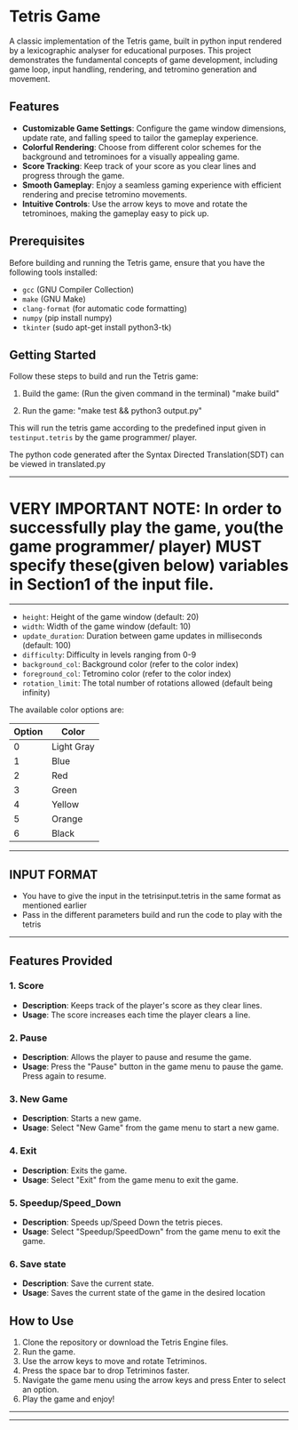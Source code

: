 # Tetris Game

A classic implementation of the Tetris game, built in python input rendered by a lexicographic analyser  for educational purposes. This project demonstrates the fundamental concepts of game development, including game loop, input handling, rendering, and tetromino generation and movement.

## Features

- **Customizable Game Settings**: Configure the game window dimensions, update rate, and falling speed to tailor the gameplay experience.
- **Colorful Rendering**: Choose from different color schemes for the background and tetrominoes for a visually appealing game.
- **Score Tracking**: Keep track of your score as you clear lines and progress through the game.
- **Smooth Gameplay**: Enjoy a seamless gaming experience with efficient rendering and precise tetromino movements.
- **Intuitive Controls**: Use the arrow keys to move and rotate the tetrominoes, making the gameplay easy to pick up.

## Prerequisites

Before building and running the Tetris game, ensure that you have the following tools installed:

- `gcc` (GNU Compiler Collection)
- `make` (GNU Make)
- `clang-format` (for automatic code formatting)
- `numpy` (pip install numpy)
- `tkinter` (sudo apt-get install python3-tk)

## Getting Started

Follow these steps to build and run the Tetris game:

1. Build the game: (Run the given command in the terminal)
"make build"

2. Run the game:
"make test && python3 output.py" 

This will run the tetris game according to the predefined input given in `testinput.tetris` by the game programmer/ player.

The python code generated after the Syntax Directed Translation(SDT) can be viewed in translated.py

-------------------------------------------------------------------------------------------------------------------------------------------------------------
# VERY IMPORTANT NOTE: In order to successfully play the game, you(the game programmer/ player) MUST specify these(given below) variables in Section1 of the input file.
-------------------------------------------------------------------------------------------------------------------------------------------------------------

- `height`: Height of the game window (default: 20)
- `width`: Width of the game window (default: 10)
- `update_duration`: Duration between game updates in milliseconds (default: 100)
- `difficulty`: Difficulty in levels ranging from 0-9
- `background_col`: Background color (refer to the color index)
- `foreground_col`: Tetromino color  (refer to the color index)
- `rotation_limit`: The total number of rotations allowed (default being infinity)

The available color options are:

| Option | Color            |
|--------|------------------|
| 0      | Light Gray       |
| 1      | Blue             |
| 2      | Red              |
| 3      | Green            |
| 4      | Yellow           |
| 5      | Orange           |
| 6      | Black            |

-------------------------------------------------------------------------------------------------------------------------------------------------------------
## INPUT FORMAT
  - You have to give the input in the tetrisinput.tetris in the same format as mentioned earlier
  - Pass in the different parameters build and run the code to play with the tetris
-------------------------------------------------------------------------------------------------------------------------------------------------------------
## Features Provided
### 1. Score

- **Description**: Keeps track of the player's score as they clear lines.
- **Usage**: The score increases each time the player clears a line.

### 2. Pause

- **Description**: Allows the player to pause and resume the game.
- **Usage**: Press the "Pause" button in the game menu to pause the game. Press again to resume.

### 3. New Game

- **Description**: Starts a new game.
- **Usage**: Select "New Game" from the game menu to start a new game.

### 4. Exit

- **Description**: Exits the game.
- **Usage**: Select "Exit" from the game menu to exit the game.

### 5. Speedup/Speed_Down

- **Description**: Speeds up/Speed Down the tetris pieces.
- **Usage**: Select "Speedup/SpeedDown" from the game menu to exit the game.

### 6. Save state

- **Description**: Save the current state.
- **Usage**: Saves the current state of the game in the desired location




## How to Use

1. Clone the repository or download the Tetris Engine files.
2. Run the game.
3. Use the arrow keys to move and rotate Tetriminos.
4. Press the space bar to drop Tetriminos faster.
5. Navigate the game menu using the arrow keys and press Enter to select an option.
6. Play the game and enjoy!
-------------------------------------------------------------------------------------------------------------------------------------------------------------
****

